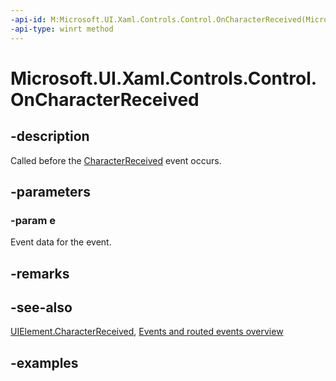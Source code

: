 ```yaml
---
-api-id: M:Microsoft.UI.Xaml.Controls.Control.OnCharacterReceived(Microsoft.UI.Xaml.Input.CharacterReceivedRoutedEventArgs)
-api-type: winrt method
---
```


<!-- Method syntax.
virtual protected void Control.OnCharacterReceived(CharacterReceivedRoutedEventArgs e)
-->

# Microsoft.UI.Xaml.Controls.Control.OnCharacterReceived

## -description

Called before the [CharacterReceived](../microsoft.ui.xaml/uielement_characterreceived.md) event occurs.

## -parameters

### -param e

Event data for the event.

## -remarks

## -see-also

[UIElement.CharacterReceived](../microsoft.ui.xaml/uielement_characterreceived.md), [Events and routed events overview](/windows/uwp/xaml-platform/events-and-routed-events-overview)

## -examples
